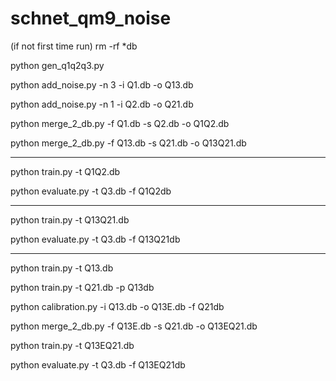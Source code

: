 # schnet_qm9_noise

(if not first time run) rm -rf \*db

python gen_q1q2q3.py

python add_noise.py -n 3 -i Q1.db -o Q13.db

python add_noise.py -n 1 -i Q2.db -o Q21.db

python merge_2_db.py -f Q1.db -s Q2.db -o Q1Q2.db

python merge_2_db.py -f Q13.db -s Q21.db -o Q13Q21.db

-------------------------------------------------------

python train.py -t Q1Q2.db

python evaluate.py -t Q3.db -f Q1Q2db

-------------------------------------------------------

python train.py -t Q13Q21.db

python evaluate.py -t Q3.db -f Q13Q21db

--------------------------------------------------------

python train.py -t Q13.db

python train.py -t Q21.db -p Q13db

python calibration.py -i Q13.db -o Q13E.db -f Q21db

python merge_2_db.py -f Q13E.db -s Q21.db -o Q13EQ21.db

python train.py -t Q13EQ21.db

python evaluate.py -t Q3.db -f Q13EQ21db


